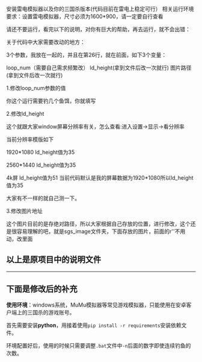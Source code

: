 安装雷电模拟器以及你的三国杀版本(代码目前在雷电上稳定可行）
相关运行环境要求：设置雷电模拟器，尺寸必须为1600*900，请一定要自行查看

请还不要运行，看完以下的说明，对你有巨大的帮助，再去运行，就不会出错：

关于代码中大家需要改动的地方：

3个参数，我放在一起的，并且在第26行，就在前面，如下3个变量：

loop_num（需要自己需求频繁改） ld_height(拿到文件后改一次就行) 图片路径(拿到文件后改一次就行)

1.修改loop_num参数的值

你这个运行需要钓几个鱼饵，你就填写

2.修改ld_height

这个就跟大家window屏幕分辨率有关，怎么查看:进入设置->显示->看分辨率

当前分辨率模版如下

1920*1080 ld_height值为35

2560*1440 ld_height值为35

4k屏 ld_height值为51 当前代码默认是我的屏幕数据为1920*1080所以ld_height值为35

大家有不一样的就自己测一下。

3.修改图片地址

这个图片目前的是存绝对路径，所以大家根据自己存放的位置，进行修改，这个还是很容易理解的吧，就是sgs_image文件夹，下面存放的图片，前面的r''不用动，改里面

## 以上是原项目中的说明文件

---

## 下面是修改后的补充

**使用环境**：windows系统，MuMu模拟器等常见游戏模拟器，只能使用在安卓客户端上的三国杀的游戏账号。

首先需要安装**python**，用接着使用`pip install -r requirements`安装依赖文件。

环境配置好后，使用的时候只需要调整`.bat`文件中`-n`后面的数字即使连续钓鱼的次数。
